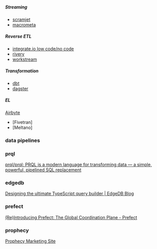 ##### Streaming
- [scramjet](https://console.beta.scramjet.cloud/space/hubs)
- [macrometa](https://auth.paas.macrometa.io/#streams)

##### Reverse ETL
- [integrate.io low code/no code](https://www.integrate.io/)
- [rivery](https://rivery.io/)
- [workstream](https://www.workstream.io/)

##### Transformation
- [dbt](https://courses.getdbt.com/collections)
- [dagster](https://dagster.io/blog/dagster-crash-course-oct-2022)

##### EL 
[Airbyte](https://airbyte.com/etl-tools-comparison)
- [Fivetran]
- [Meltano]


### data pipelines

### prql

[prql/prql: PRQL is a modern language for transforming data — a simple, powerful, pipelined SQL replacement](https://github.com/prql/prql)

### edgedb

[Designing the ultimate TypeScript query builder | EdgeDB Blog](https://www.edgedb.com/blog/designing-the-ultimate-typescript-query-builder?utm_source=pocket_mylist)

### prefect

[(Re)Introducing Prefect: The Global Coordination Plane - Prefect](https://www.prefect.io/guide/blog/the-global-coordination-plane/?twclid=2-6u9tvtn4e4yvrk46hhb8c1q5m&utm_source=pocket_mylist)

### prophecy

[Prophecy Marketing Site](https://www.prophecy.io/blog/spark-interims-part-1)